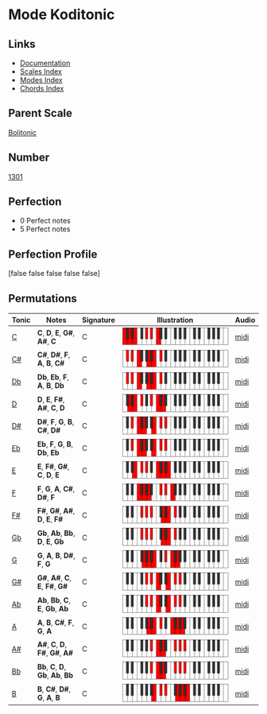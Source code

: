 # Mode Koditonic

## Links

- [Documentation](index.md)
- [Scales Index](Scales.md)
- [Modes Index](Modes.md)
- [Chords Index](Chords.md)

## Parent Scale

[Bolitonic](ScaleBolitonic.md)

## Number

[1301](https://ianring.com/musictheory/scales/1301)

## Perfection

- 0 Perfect notes
- 5 Perfect notes

## Perfection Profile

[false false false false false]

## Permutations

| Tonic | Notes | Signature | Illustration | Audio |
|-------|-------|-----------|--------------|-------|
| [C](ModeCNaturalKoditonic.md) | **C**, **D**, **E**, **G#**, **A#**, **C** | C | ![CNaturalKoditonic](ModeCNaturalKoditonic.png) | [midi](https://github.com/edipermadi/music/blob/main/docs/ModeCNaturalKoditonic.mid?raw=true) |
| [C#](ModeCSharpKoditonic.md) | **C#**, **D#**, **F**, **A**, **B**, **C#** | C | ![CSharpKoditonic](ModeCSharpKoditonic.png) | [midi](https://github.com/edipermadi/music/blob/main/docs/ModeCSharpKoditonic.mid?raw=true) |
| [Db](ModeDFlatKoditonic.md) | **Db**, **Eb**, **F**, **A**, **B**, **Db** | C | ![DFlatKoditonic](ModeDFlatKoditonic.png) | [midi](https://github.com/edipermadi/music/blob/main/docs/ModeDFlatKoditonic.mid?raw=true) |
| [D](ModeDNaturalKoditonic.md) | **D**, **E**, **F#**, **A#**, **C**, **D** | C | ![DNaturalKoditonic](ModeDNaturalKoditonic.png) | [midi](https://github.com/edipermadi/music/blob/main/docs/ModeDNaturalKoditonic.mid?raw=true) |
| [D#](ModeDSharpKoditonic.md) | **D#**, **F**, **G**, **B**, **C#**, **D#** | C | ![DSharpKoditonic](ModeDSharpKoditonic.png) | [midi](https://github.com/edipermadi/music/blob/main/docs/ModeDSharpKoditonic.mid?raw=true) |
| [Eb](ModeEFlatKoditonic.md) | **Eb**, **F**, **G**, **B**, **Db**, **Eb** | C | ![EFlatKoditonic](ModeEFlatKoditonic.png) | [midi](https://github.com/edipermadi/music/blob/main/docs/ModeEFlatKoditonic.mid?raw=true) |
| [E](ModeENaturalKoditonic.md) | **E**, **F#**, **G#**, **C**, **D**, **E** | C | ![ENaturalKoditonic](ModeENaturalKoditonic.png) | [midi](https://github.com/edipermadi/music/blob/main/docs/ModeENaturalKoditonic.mid?raw=true) |
| [F](ModeFNaturalKoditonic.md) | **F**, **G**, **A**, **C#**, **D#**, **F** | C | ![FNaturalKoditonic](ModeFNaturalKoditonic.png) | [midi](https://github.com/edipermadi/music/blob/main/docs/ModeFNaturalKoditonic.mid?raw=true) |
| [F#](ModeFSharpKoditonic.md) | **F#**, **G#**, **A#**, **D**, **E**, **F#** | C | ![FSharpKoditonic](ModeFSharpKoditonic.png) | [midi](https://github.com/edipermadi/music/blob/main/docs/ModeFSharpKoditonic.mid?raw=true) |
| [Gb](ModeGFlatKoditonic.md) | **Gb**, **Ab**, **Bb**, **D**, **E**, **Gb** | C | ![GFlatKoditonic](ModeGFlatKoditonic.png) | [midi](https://github.com/edipermadi/music/blob/main/docs/ModeGFlatKoditonic.mid?raw=true) |
| [G](ModeGNaturalKoditonic.md) | **G**, **A**, **B**, **D#**, **F**, **G** | C | ![GNaturalKoditonic](ModeGNaturalKoditonic.png) | [midi](https://github.com/edipermadi/music/blob/main/docs/ModeGNaturalKoditonic.mid?raw=true) |
| [G#](ModeGSharpKoditonic.md) | **G#**, **A#**, **C**, **E**, **F#**, **G#** | C | ![GSharpKoditonic](ModeGSharpKoditonic.png) | [midi](https://github.com/edipermadi/music/blob/main/docs/ModeGSharpKoditonic.mid?raw=true) |
| [Ab](ModeAFlatKoditonic.md) | **Ab**, **Bb**, **C**, **E**, **Gb**, **Ab** | C | ![AFlatKoditonic](ModeAFlatKoditonic.png) | [midi](https://github.com/edipermadi/music/blob/main/docs/ModeAFlatKoditonic.mid?raw=true) |
| [A](ModeANaturalKoditonic.md) | **A**, **B**, **C#**, **F**, **G**, **A** | C | ![ANaturalKoditonic](ModeANaturalKoditonic.png) | [midi](https://github.com/edipermadi/music/blob/main/docs/ModeANaturalKoditonic.mid?raw=true) |
| [A#](ModeASharpKoditonic.md) | **A#**, **C**, **D**, **F#**, **G#**, **A#** | C | ![ASharpKoditonic](ModeASharpKoditonic.png) | [midi](https://github.com/edipermadi/music/blob/main/docs/ModeASharpKoditonic.mid?raw=true) |
| [Bb](ModeBFlatKoditonic.md) | **Bb**, **C**, **D**, **Gb**, **Ab**, **Bb** | C | ![BFlatKoditonic](ModeBFlatKoditonic.png) | [midi](https://github.com/edipermadi/music/blob/main/docs/ModeBFlatKoditonic.mid?raw=true) |
| [B](ModeBNaturalKoditonic.md) | **B**, **C#**, **D#**, **G**, **A**, **B** | C | ![BNaturalKoditonic](ModeBNaturalKoditonic.png) | [midi](https://github.com/edipermadi/music/blob/main/docs/ModeBNaturalKoditonic.mid?raw=true) |
